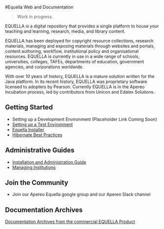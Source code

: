 #Equella Web and Documentation
>Work in progress.

EQUELLA is a digital repository that provides a single platform to house your teaching and learning, research, media, and library content. 

EQUELLA has been deployed for copyright resource collections, research materials, managing and exposing materials through websites and portals, content authoring, workflow, institutional policy and organisational resources. EQUELLA is currently in use in a wide range of schools, universities, colleges, TAFEs, departments of education, government agencies, and corporations worldwide.

With over 10 years of history, EQUELLA is a mature solution written for the Java platform.  In its recent history, EQUELLA was proprietary software licensed to adopters by Pearson.  Currently EQUELLA is in the Apereo Incubation process, led by contributors from Unicon and Edalex Solutions.


## Getting Started
* Setting up a Development Environment (Placeholder Link Coming Soon)
* [Setting up a Test Environment](gettingstarted/SettingUpATestEnvironment.md)
* [Equella Installer](EquellaInstaller.md)
* [Hibernate Best Practices](EquellaHibernateBestPractices.md)

## Administrative Guides
* [Installation and Administration Guide](guides/InstallationAdminGuide.md)
* [Managing Institutions](guides/ManageInstitutions.md)


## Join the Community
* Join our Apereo Equella google group and our Apereo Slack channel

## Documentation Archives

[Documentation Archives from the commercial EQUELLA Product](documentationarchives/ArchivedDocumentationListing.md)



